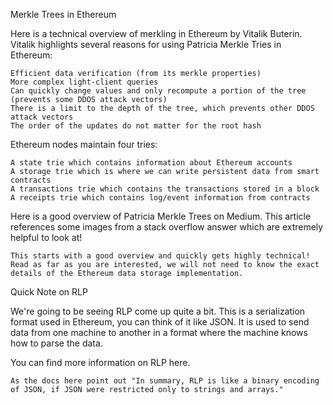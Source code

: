 Merkle Trees in Ethereum

Here is a technical overview of merkling in Ethereum by Vitalik Buterin. Vitalik highlights several reasons for using Patricia Merkle Tries in Ethereum:

    Efficient data verification (from its merkle properties)
    More complex light-client queries
    Can quickly change values and only recompute a portion of the tree (prevents some DDOS attack vectors)
    There is a limit to the depth of the tree, which prevents other DDOS attack vectors
    The order of the updates do not matter for the root hash

Ethereum nodes maintain four tries:

    A state trie which contains information about Ethereum accounts
    A storage trie which is where we can write persistent data from smart contracts
    A transactions trie which contains the transactions stored in a block
    A receipts trie which contains log/event information from contracts

Here is a good overview of Patricia Merkle Trees on Medium. This article references some images from a stack overflow answer which are extremely helpful to look at!

    This starts with a good overview and quickly gets highly technical! Read as far as you are interested, we will not need to know the exact details of the Ethereum data storage implementation.

Quick Note on RLP

We're going to be seeing RLP come up quite a bit. This is a serialization format used in Ethereum, you can think of it like JSON. It is used to send data from one machine to another in a format where the machine knows how to parse the data.

You can find more information on RLP here.

    As the docs here point out "In summary, RLP is like a binary encoding of JSON, if JSON were restricted only to strings and arrays."
